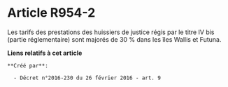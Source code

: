 # Article R954-2

Les tarifs des prestations des huissiers de justice régis par le titre  IV bis (partie réglementaire) sont majorés de 30 %
dans les îles Wallis  et Futuna.

**Liens relatifs à cet article**

	**Créé par**:

	  - Décret n°2016-230 du 26 février 2016 - art. 9
